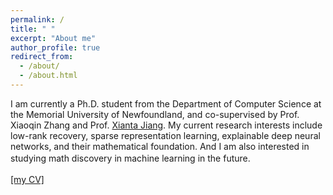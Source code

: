 ```yaml
---
permalink: /
title: " "
excerpt: "About me"
author_profile: true
redirect_from: 
  - /about/
  - /about.html
---
```


I am currently a Ph.D. student from the Department of Computer Science at the Memorial University of Newfoundland, and co-supervised by Prof. Xiaoqin Zhang and
Prof. [Xianta Jiang](https://www.cs.mun.ca/~xiantaj/). My current research interests include low-rank recovery, sparse representation learning, explainable deep neural networks, and their mathematical foundation. And I am also interested in studying math discovery in machine learning in the future. 　 

 

[[my CV]](https://github.com/jzheng20/jzheng20.github.io/tree/master/files/CV-JingjingZheng.pdf)　
 
